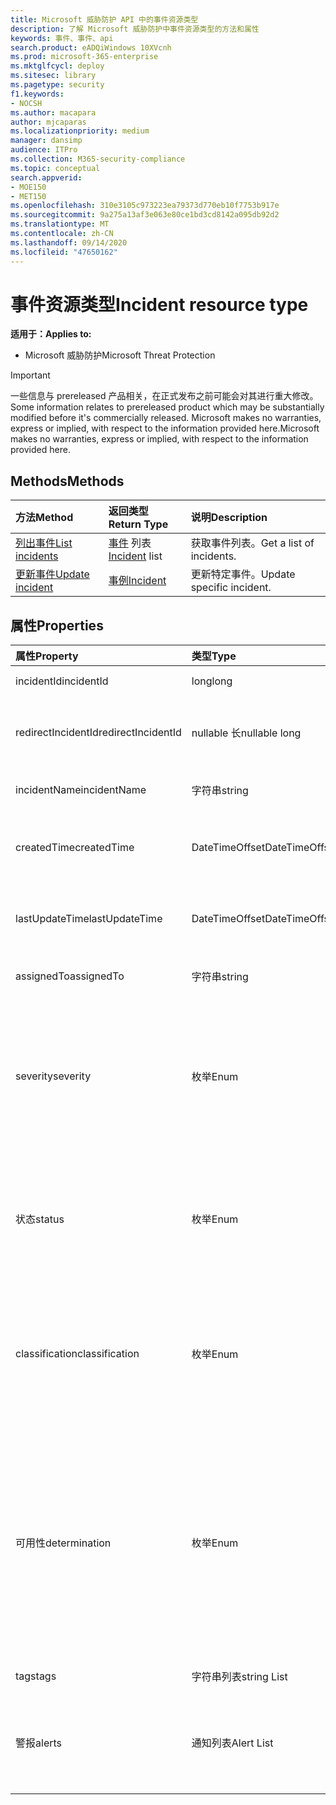 ```yaml
---
title: Microsoft 威胁防护 API 中的事件资源类型
description: 了解 Microsoft 威胁防护中事件资源类型的方法和属性
keywords: 事件、事件、api
search.product: eADQiWindows 10XVcnh
ms.prod: microsoft-365-enterprise
ms.mktglfcycl: deploy
ms.sitesec: library
ms.pagetype: security
f1.keywords:
- NOCSH
ms.author: macapara
author: mjcaparas
ms.localizationpriority: medium
manager: dansimp
audience: ITPro
ms.collection: M365-security-compliance
ms.topic: conceptual
search.appverid:
- MOE150
- MET150
ms.openlocfilehash: 310e3105c973223ea79373d770eb10f7753b917e
ms.sourcegitcommit: 9a275a13af3e063e80ce1bd3cd8142a095db92d2
ms.translationtype: MT
ms.contentlocale: zh-CN
ms.lasthandoff: 09/14/2020
ms.locfileid: "47650162"
---
```

# <a name="incident-resource-type"></a><span data-ttu-id="73f1f-104">事件资源类型</span><span class="sxs-lookup"><span data-stu-id="73f1f-104">Incident resource type</span></span>

<span data-ttu-id="73f1f-105">**适用于：**</span><span class="sxs-lookup"><span data-stu-id="73f1f-105">**Applies to:**</span></span>
- <span data-ttu-id="73f1f-106">Microsoft 威胁防护</span><span class="sxs-lookup"><span data-stu-id="73f1f-106">Microsoft Threat Protection</span></span>

>[!IMPORTANT] 
><span data-ttu-id="73f1f-107">一些信息与 prereleased 产品相关，在正式发布之前可能会对其进行重大修改。</span><span class="sxs-lookup"><span data-stu-id="73f1f-107">Some information relates to prereleased product which may be substantially modified before it's commercially released.</span></span> <span data-ttu-id="73f1f-108">Microsoft makes no warranties, express or implied, with respect to the information provided here.</span><span class="sxs-lookup"><span data-stu-id="73f1f-108">Microsoft makes no warranties, express or implied, with respect to the information provided here.</span></span>

## <a name="methods"></a><span data-ttu-id="73f1f-109">Methods</span><span class="sxs-lookup"><span data-stu-id="73f1f-109">Methods</span></span>

<span data-ttu-id="73f1f-110">方法</span><span class="sxs-lookup"><span data-stu-id="73f1f-110">Method</span></span> |<span data-ttu-id="73f1f-111">返回类型</span><span class="sxs-lookup"><span data-stu-id="73f1f-111">Return Type</span></span> |<span data-ttu-id="73f1f-112">说明</span><span class="sxs-lookup"><span data-stu-id="73f1f-112">Description</span></span>
:---|:---|:---
[<span data-ttu-id="73f1f-113">列出事件</span><span class="sxs-lookup"><span data-stu-id="73f1f-113">List incidents</span></span>](api-list-incidents.md) | <span data-ttu-id="73f1f-114">[事件](api-incident.md) 列表</span><span class="sxs-lookup"><span data-stu-id="73f1f-114">[Incident](api-incident.md) list</span></span> | <span data-ttu-id="73f1f-115">获取事件列表。</span><span class="sxs-lookup"><span data-stu-id="73f1f-115">Get a list of incidents.</span></span>
[<span data-ttu-id="73f1f-116">更新事件</span><span class="sxs-lookup"><span data-stu-id="73f1f-116">Update incident</span></span>](api-update-incidents.md) | [<span data-ttu-id="73f1f-117">事例</span><span class="sxs-lookup"><span data-stu-id="73f1f-117">Incident</span></span>](api-incident.md) | <span data-ttu-id="73f1f-118">更新特定事件。</span><span class="sxs-lookup"><span data-stu-id="73f1f-118">Update specific incident.</span></span>


## <a name="properties"></a><span data-ttu-id="73f1f-119">属性</span><span class="sxs-lookup"><span data-stu-id="73f1f-119">Properties</span></span>

<span data-ttu-id="73f1f-120">属性</span><span class="sxs-lookup"><span data-stu-id="73f1f-120">Property</span></span> |    <span data-ttu-id="73f1f-121">类型</span><span class="sxs-lookup"><span data-stu-id="73f1f-121">Type</span></span>    |    <span data-ttu-id="73f1f-122">描述</span><span class="sxs-lookup"><span data-stu-id="73f1f-122">Description</span></span>
:---|:---|:---
<span data-ttu-id="73f1f-123">incidentId</span><span class="sxs-lookup"><span data-stu-id="73f1f-123">incidentId</span></span> | <span data-ttu-id="73f1f-124">long</span><span class="sxs-lookup"><span data-stu-id="73f1f-124">long</span></span> | <span data-ttu-id="73f1f-125">事件唯一 ID。</span><span class="sxs-lookup"><span data-stu-id="73f1f-125">Incident unique ID.</span></span>
<span data-ttu-id="73f1f-126">redirectIncidentId</span><span class="sxs-lookup"><span data-stu-id="73f1f-126">redirectIncidentId</span></span> | <span data-ttu-id="73f1f-127">nullable 长</span><span class="sxs-lookup"><span data-stu-id="73f1f-127">nullable long</span></span> | <span data-ttu-id="73f1f-128">当前事件合并到的事件 ID。</span><span class="sxs-lookup"><span data-stu-id="73f1f-128">The Incident ID the current Incident was merged to.</span></span>
<span data-ttu-id="73f1f-129">incidentName</span><span class="sxs-lookup"><span data-stu-id="73f1f-129">incidentName</span></span> | <span data-ttu-id="73f1f-130">字符串</span><span class="sxs-lookup"><span data-stu-id="73f1f-130">string</span></span> | <span data-ttu-id="73f1f-131">事件的名称。</span><span class="sxs-lookup"><span data-stu-id="73f1f-131">The name of the Incident.</span></span>
<span data-ttu-id="73f1f-132">createdTime</span><span class="sxs-lookup"><span data-stu-id="73f1f-132">createdTime</span></span> | <span data-ttu-id="73f1f-133">DateTimeOffset</span><span class="sxs-lookup"><span data-stu-id="73f1f-133">DateTimeOffset</span></span> | <span data-ttu-id="73f1f-134">创建事件) 的日期和时间，以 UTC (。</span><span class="sxs-lookup"><span data-stu-id="73f1f-134">The date and time (in UTC) the Incident was created.</span></span>
<span data-ttu-id="73f1f-135">lastUpdateTime</span><span class="sxs-lookup"><span data-stu-id="73f1f-135">lastUpdateTime</span></span> | <span data-ttu-id="73f1f-136">DateTimeOffset</span><span class="sxs-lookup"><span data-stu-id="73f1f-136">DateTimeOffset</span></span> | <span data-ttu-id="73f1f-137">上次更新事件) UTC (的日期和时间。</span><span class="sxs-lookup"><span data-stu-id="73f1f-137">The date and time (in UTC) the Incident was last updated.</span></span>
<span data-ttu-id="73f1f-138">assignedTo</span><span class="sxs-lookup"><span data-stu-id="73f1f-138">assignedTo</span></span> | <span data-ttu-id="73f1f-139">字符串</span><span class="sxs-lookup"><span data-stu-id="73f1f-139">string</span></span> | <span data-ttu-id="73f1f-140">事件的所有者。</span><span class="sxs-lookup"><span data-stu-id="73f1f-140">Owner of the Incident.</span></span>
<span data-ttu-id="73f1f-141">severity</span><span class="sxs-lookup"><span data-stu-id="73f1f-141">severity</span></span> | <span data-ttu-id="73f1f-142">枚举</span><span class="sxs-lookup"><span data-stu-id="73f1f-142">Enum</span></span> | <span data-ttu-id="73f1f-143">事件的严重性。</span><span class="sxs-lookup"><span data-stu-id="73f1f-143">Severity of the Incident.</span></span> <span data-ttu-id="73f1f-144">可能的值是 ```UnSpecified``` ： ```Informational``` 、 ```Low``` 、 ```Medium``` 和 ```High``` 。</span><span class="sxs-lookup"><span data-stu-id="73f1f-144">Possible values are: ```UnSpecified```, ```Informational```, ```Low```, ```Medium``` and ```High```.</span></span>
<span data-ttu-id="73f1f-145">状态</span><span class="sxs-lookup"><span data-stu-id="73f1f-145">status</span></span> | <span data-ttu-id="73f1f-146">枚举</span><span class="sxs-lookup"><span data-stu-id="73f1f-146">Enum</span></span> | <span data-ttu-id="73f1f-147">指定事件的当前状态。</span><span class="sxs-lookup"><span data-stu-id="73f1f-147">Specifies the current status of the incident.</span></span> <span data-ttu-id="73f1f-148">可能的值为 ```Active``` ： ```Resolved``` 和 ```Redirected``` 。</span><span class="sxs-lookup"><span data-stu-id="73f1f-148">Possible values are: ```Active```, ```Resolved``` and ```Redirected```.</span></span>
<span data-ttu-id="73f1f-149">classification</span><span class="sxs-lookup"><span data-stu-id="73f1f-149">classification</span></span> | <span data-ttu-id="73f1f-150">枚举</span><span class="sxs-lookup"><span data-stu-id="73f1f-150">Enum</span></span> | <span data-ttu-id="73f1f-151">事件的规范。</span><span class="sxs-lookup"><span data-stu-id="73f1f-151">Specification of the incident.</span></span> <span data-ttu-id="73f1f-152">可取值为：```Unknown```、```FalsePositive```、```TruePositive```。</span><span class="sxs-lookup"><span data-stu-id="73f1f-152">Possible values are: ```Unknown```, ```FalsePositive```, ```TruePositive```.</span></span>
<span data-ttu-id="73f1f-153">可用性</span><span class="sxs-lookup"><span data-stu-id="73f1f-153">determination</span></span> | <span data-ttu-id="73f1f-154">枚举</span><span class="sxs-lookup"><span data-stu-id="73f1f-154">Enum</span></span> | <span data-ttu-id="73f1f-155">指定事件的确定。</span><span class="sxs-lookup"><span data-stu-id="73f1f-155">Specifies the determination of the incident.</span></span> <span data-ttu-id="73f1f-156">可取值为：```NotAvailable```、```Apt```、```Malware```、```SecurityPersonnel```、```SecurityTesting```、```UnwantedSoftware``` 或 ```Other```。</span><span class="sxs-lookup"><span data-stu-id="73f1f-156">Possible values are: ```NotAvailable```, ```Apt```, ```Malware```, ```SecurityPersonnel```, ```SecurityTesting```, ```UnwantedSoftware```, ```Other```.</span></span>
<span data-ttu-id="73f1f-157">tags</span><span class="sxs-lookup"><span data-stu-id="73f1f-157">tags</span></span> | <span data-ttu-id="73f1f-158">字符串列表</span><span class="sxs-lookup"><span data-stu-id="73f1f-158">string List</span></span> | <span data-ttu-id="73f1f-159">事件标记列表。</span><span class="sxs-lookup"><span data-stu-id="73f1f-159">List of Incident tags.</span></span>
<span data-ttu-id="73f1f-160">警报</span><span class="sxs-lookup"><span data-stu-id="73f1f-160">alerts</span></span> | <span data-ttu-id="73f1f-161">通知列表</span><span class="sxs-lookup"><span data-stu-id="73f1f-161">Alert List</span></span> | <span data-ttu-id="73f1f-162">相关警报的列表。</span><span class="sxs-lookup"><span data-stu-id="73f1f-162">List of related alerts.</span></span> <span data-ttu-id="73f1f-163">请参阅 [List 事件](api-list-incidents.md) API 文档中的示例。</span><span class="sxs-lookup"><span data-stu-id="73f1f-163">See examples at [List incidents](api-list-incidents.md) API documentation.</span></span>